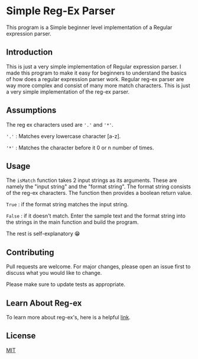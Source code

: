 # Simple Reg-Ex Parser

This program is a Simple beginner level implementation of a Regular expression parser.

## Introduction

This is just a very simple implementation of Regular expression parser. I made this program to make it easy for beginners to understand the basics of how does a regular expression parser work.
Regular reg-ex parser are way more complex and consist of many more match characters. This is just a very simple implementation of the reg-ex parser.

## Assumptions
The reg ex characters used are `'.'` and `'*'`.

`'.'` : Matches every lowercase character [a-z].

`'*'` : Matches the character before it 0 or n number of times.


## Usage
The `isMatch` function takes 2 input strings as its arguments. These are namely the "input string" and the "format string". The format string consists of the reg-ex characters. The function then provides a boolean return value.

`True` : if the format string matches the input string.

`False` : if it doesn't match. 
Enter the sample text and the format string into the strings in the main function and build the program.

The rest is self-explanatory :grin:


## Contributing
Pull requests are welcome. For major changes, please open an issue first to discuss what you would like to change.

Please make sure to update tests as appropriate.

## Learn About Reg-ex
To learn more about reg-ex's, here is a helpful [link](https://regexr.com/).

## License
[MIT](https://choosealicense.com/licenses/mit/)